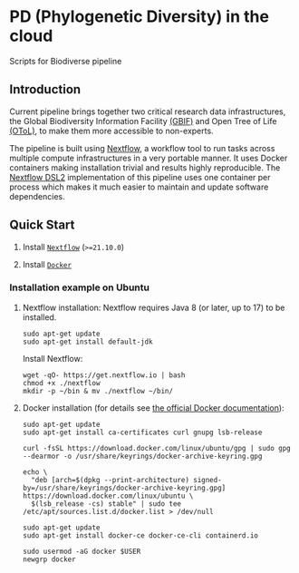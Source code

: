 # PD (Phylogenetic Diversity) in the cloud
Scripts for Biodiverse pipeline
## Introduction

Current pipeline brings together two critical research data infrastructures, the Global
Biodiversity Information Facility [(GBIF)](https://www.gbif.org/) and Open Tree of Life [(OToL)](https://tree.opentreeoflife.org), to make them more accessible to non-experts.

The pipeline is built using [Nextflow](https://www.nextflow.io), a workflow tool to run tasks across multiple compute infrastructures in a very portable manner. It uses Docker containers making installation trivial and results highly reproducible. The [Nextflow DSL2](https://www.nextflow.io/docs/latest/dsl2.html) implementation of this pipeline uses one container per process which makes it much easier to maintain and update software dependencies. 

## Quick Start

1. Install [`Nextflow`](https://www.nextflow.io/docs/latest/getstarted.html#installation) (`>=21.10.0`)

2. Install [`Docker`](https://docs.docker.com/engine/installation/)


### Installation example on Ubuntu

1. Nextflow installation:
    Nextflow requires Java 8 (or later, up to 17) to be installed.
    ```
    sudo apt-get update
    sudo apt-get install default-jdk
    ```
    Install Nextflow:
    ```
    wget -qO- https://get.nextflow.io | bash
    chmod +x ./nextflow
    mkdir -p ~/bin & mv ./nextflow ~/bin/
    ```

2. Docker installation (for details see [the official Docker documentation](https://docs.docker.com/engine/install/ubuntu/)):
    ```
    sudo apt-get update
    sudo apt-get install ca-certificates curl gnupg lsb-release

    curl -fsSL https://download.docker.com/linux/ubuntu/gpg | sudo gpg --dearmor -o /usr/share/keyrings/docker-archive-keyring.gpg

    echo \
      "deb [arch=$(dpkg --print-architecture) signed-by=/usr/share/keyrings/docker-archive-keyring.gpg] https://download.docker.com/linux/ubuntu \
      $(lsb_release -cs) stable" | sudo tee /etc/apt/sources.list.d/docker.list > /dev/null

    sudo apt-get update
    sudo apt-get install docker-ce docker-ce-cli containerd.io

    sudo usermod -aG docker $USER
    newgrp docker
    ```
